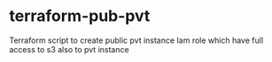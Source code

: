 # terraform-pub-pvt
Terraform script to create public pvt instance Iam role which have full access to s3 also to pvt instance
